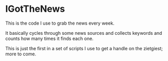# IGotTheNews

This is the code I use to grab the news every week.

It basically cycles through some news sources and collects keywords and counts how many times it finds each one.

This is just the first in a set of scripts I use to get a handle on the zietgiest; more to come.

